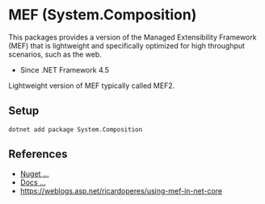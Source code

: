 # MEF (System.Composition)

This packages provides a version of the Managed Extensibility Framework (MEF) that is lightweight and specifically optimized for high throughput scenarios, such as the web.

* Since .NET Framework 4.5

Lightweight version of MEF typically called MEF2.

## Setup

```shell
dotnet add package System.Composition
```

## References

* [Nuget ...](https://www.nuget.org/packages/System.Composition/)
* [Docs ...](https://docs.microsoft.com/ja-jp/dotnet/api/system.composition)
* https://weblogs.asp.net/ricardoperes/using-mef-in-net-core
